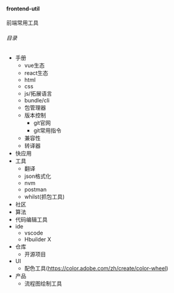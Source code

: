 #### frontend-util
前端常用工具
###### 目录
- 手册
  - vue生态
  - react生态
  - html
  - css
  - js/拓展语言
  - bundle/cli
  - 包管理器
  - 版本控制
    - git官网
    - git常用指令
  - 兼容性
  - 转译器
- 快应用
- 工具
  - 翻译
  - json格式化
  - nvm
  - postman
  - whilst(抓包工具)
- 社区
- 算法
- 代码编辑工具
- ide
  - vscode
  - Hbuilder X
- 仓库
  - 开源项目
- UI
  - 配色工具(https://color.adobe.com/zh/create/color-wheel)
- 产品
  - 流程图绘制工具
